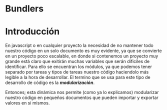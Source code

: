 # Bundlers

# Introducción

En javascript o en cualquier proyecto la necesidad de no mantener todo nuestro código en un solo documento es muy evidente, ya que se convierte en un proyecto poco escalable, en donde si contenemos un proyecto muy grande está claro que exitirán muchas variables que serán dificiles de identificar.
Para ello se encuentran los módulos, ya que podemos tener separado por tareas y tipos de tareas nuestro código haciendolo más legible a la hora de desarrollar. El termino que se usa para este tipo de desarrollo de código es la __*modularización*__.

Entonces; esta dinámica nos permite (como ya lo explicamos) modularizar nuestro código en pequeños documentos que pueden importar y exportar valores en si mismos.